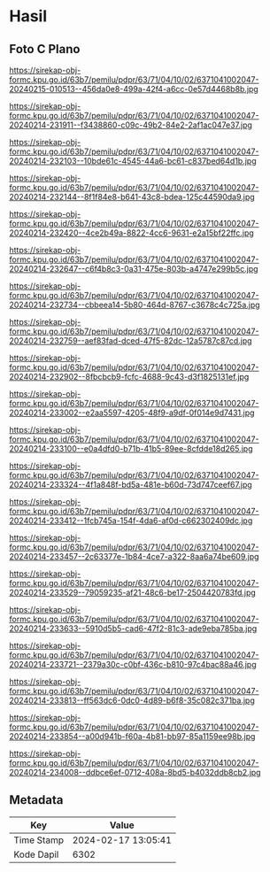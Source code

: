 # Hasil

## Foto C Plano

https://sirekap-obj-formc.kpu.go.id/63b7/pemilu/pdpr/63/71/04/10/02/6371041002047-20240215-010513--456da0e8-499a-42f4-a6cc-0e57d4468b8b.jpg

https://sirekap-obj-formc.kpu.go.id/63b7/pemilu/pdpr/63/71/04/10/02/6371041002047-20240214-231911--f3438860-c09c-49b2-84e2-2af1ac047e37.jpg

https://sirekap-obj-formc.kpu.go.id/63b7/pemilu/pdpr/63/71/04/10/02/6371041002047-20240214-232103--10bde61c-4545-44a6-bc61-c837bed64d1b.jpg

https://sirekap-obj-formc.kpu.go.id/63b7/pemilu/pdpr/63/71/04/10/02/6371041002047-20240214-232144--8f1f84e8-b641-43c8-bdea-125c44590da9.jpg

https://sirekap-obj-formc.kpu.go.id/63b7/pemilu/pdpr/63/71/04/10/02/6371041002047-20240214-232420--4ce2b49a-8822-4cc6-9631-e2a15bf22ffc.jpg

https://sirekap-obj-formc.kpu.go.id/63b7/pemilu/pdpr/63/71/04/10/02/6371041002047-20240214-232647--c6f4b8c3-0a31-475e-803b-a4747e299b5c.jpg

https://sirekap-obj-formc.kpu.go.id/63b7/pemilu/pdpr/63/71/04/10/02/6371041002047-20240214-232734--cbbeea14-5b80-464d-8767-c3678c4c725a.jpg

https://sirekap-obj-formc.kpu.go.id/63b7/pemilu/pdpr/63/71/04/10/02/6371041002047-20240214-232759--aef83fad-dced-47f5-82dc-12a5787c87cd.jpg

https://sirekap-obj-formc.kpu.go.id/63b7/pemilu/pdpr/63/71/04/10/02/6371041002047-20240214-232902--8fbcbcb9-fcfc-4688-9c43-d3f1825131ef.jpg

https://sirekap-obj-formc.kpu.go.id/63b7/pemilu/pdpr/63/71/04/10/02/6371041002047-20240214-233002--e2aa5597-4205-48f9-a9df-0f014e9d7431.jpg

https://sirekap-obj-formc.kpu.go.id/63b7/pemilu/pdpr/63/71/04/10/02/6371041002047-20240214-233100--e0a4dfd0-b71b-41b5-89ee-8cfdde18d265.jpg

https://sirekap-obj-formc.kpu.go.id/63b7/pemilu/pdpr/63/71/04/10/02/6371041002047-20240214-233324--4f1a848f-bd5a-481e-b60d-73d747ceef67.jpg

https://sirekap-obj-formc.kpu.go.id/63b7/pemilu/pdpr/63/71/04/10/02/6371041002047-20240214-233412--1fcb745a-154f-4da6-af0d-c662302409dc.jpg

https://sirekap-obj-formc.kpu.go.id/63b7/pemilu/pdpr/63/71/04/10/02/6371041002047-20240214-233457--2c63377e-1b84-4ce7-a322-8aa6a74be609.jpg

https://sirekap-obj-formc.kpu.go.id/63b7/pemilu/pdpr/63/71/04/10/02/6371041002047-20240214-233529--79059235-af21-48c6-be17-2504420783fd.jpg

https://sirekap-obj-formc.kpu.go.id/63b7/pemilu/pdpr/63/71/04/10/02/6371041002047-20240214-233633--5910d5b5-cad6-47f2-81c3-ade9eba785ba.jpg

https://sirekap-obj-formc.kpu.go.id/63b7/pemilu/pdpr/63/71/04/10/02/6371041002047-20240214-233721--2379a30c-c0bf-436c-b810-97c4bac88a46.jpg

https://sirekap-obj-formc.kpu.go.id/63b7/pemilu/pdpr/63/71/04/10/02/6371041002047-20240214-233813--ff563dc6-0dc0-4d89-b6f8-35c082c371ba.jpg

https://sirekap-obj-formc.kpu.go.id/63b7/pemilu/pdpr/63/71/04/10/02/6371041002047-20240214-233854--a00d941b-f60a-4b81-bb97-85a1159ee98b.jpg

https://sirekap-obj-formc.kpu.go.id/63b7/pemilu/pdpr/63/71/04/10/02/6371041002047-20240214-234008--ddbce6ef-0712-408a-8bd5-b4032ddb8cb2.jpg


## Metadata

| Key        | Value               |
| ---------- | ------------------- |
| Time Stamp | 2024-02-17 13:05:41 |
| Kode Dapil | 6302                |



